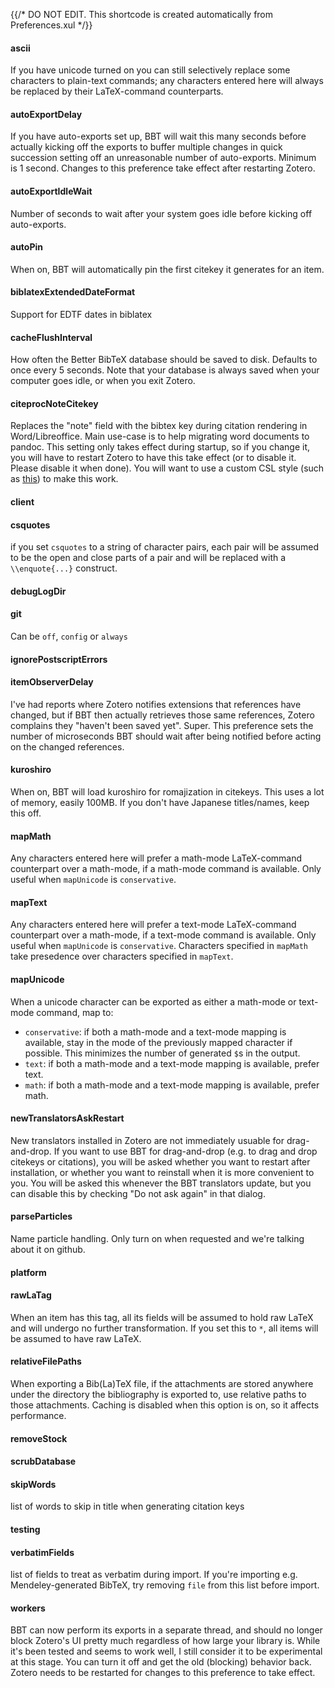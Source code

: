 {{/* DO NOT EDIT. This shortcode is created automatically from Preferences.xul */}}
#### ascii

If you have unicode turned on you can still selectively replace some characters to plain-text commands; any characters entered here will always
be replaced by their LaTeX-command counterparts.

#### autoExportDelay

If you have auto-exports set up, BBT will wait this many seconds before actually kicking off the exports to buffer multiple changes in quick succession
setting off an unreasonable number of auto-exports. Minimum is 1 second. Changes to this preference take effect after restarting Zotero.

#### autoExportIdleWait

Number of seconds to wait after your system goes idle before kicking off auto-exports.

#### autoPin

When on, BBT will automatically pin the first citekey it generates for an item.

#### biblatexExtendedDateFormat

Support for EDTF dates in biblatex

#### cacheFlushInterval

How often the Better BibTeX database should be saved to disk. Defaults to once every 5 seconds. Note that
your database is always saved when your computer goes idle, or when you exit Zotero.

#### citeprocNoteCitekey

Replaces the "note" field with the bibtex key during citation rendering in Word/Libreoffice. Main use-case is to help migrating word documents to pandoc.
This setting only takes effect during startup, so if you change it, you will have to restart Zotero to have this take effect (or to disable it.
Please disable it when done). You will want to use a custom CSL style
(such as [this](https://raw.githubusercontent.com/retorquere/zotero-better-bibtex/master/better-bibtex-citekeys.csl)) to make this work.

#### client

#### csquotes

if you set `csquotes` to a string of character pairs, each pair will be assumed to be the open and close parts of a pair and
will be replaced with a `\\enquote{...}` construct.

#### debugLogDir

#### git

Can be `off`, `config` or `always`

#### ignorePostscriptErrors

#### itemObserverDelay

I've had reports where Zotero notifies extensions that references have changed, but if BBT then actually
retrieves those same references, Zotero complains they "haven't been saved yet". Super. This preference sets
the number of microseconds BBT should wait after being notified before acting on the changed references.

#### kuroshiro

When on, BBT will load kuroshiro for romajization in citekeys. This uses a lot of memory, easily 100MB. If you don't have Japanese titles/names, keep this off.

#### mapMath

Any characters entered here will prefer a math-mode LaTeX-command counterpart over a math-mode,
if a math-mode command is available. Only useful when `mapUnicode` is `conservative`.

#### mapText

Any characters entered here will prefer a text-mode LaTeX-command counterpart over a math-mode, if a text-mode command is available.
Only useful when `mapUnicode` is `conservative`. Characters specified in `mapMath` take presedence over characters specified in `mapText`.

#### mapUnicode

When a unicode character can be exported as either a math-mode or text-mode command, map to:

* `conservative`: if both a math-mode and a text-mode mapping is available, stay in the mode of the previously mapped
   character if possible. This minimizes the number of generated `$`s in the output.
* `text`: if both a math-mode and a text-mode mapping is available, prefer text.
* `math`: if both a math-mode and a text-mode mapping is available, prefer math.

#### newTranslatorsAskRestart

New translators installed in Zotero are not immediately usuable for drag-and-drop. If you want to use BBT for drag-and-drop
(e.g. to drag and drop citekeys or citations), you will be asked whether you want to restart after installation,
or whether you want to reinstall when it is more convenient to you. You will be asked this whenever the BBT translators update,
but you can disable this by checking "Do not ask again" in that dialog.

#### parseParticles

Name particle handling. Only turn on when requested and we're talking about it on github.

#### platform

#### rawLaTag

When an item has this tag, all its fields will be assumed to hold raw LaTeX and will undergo no further transformation.
If you set this to `*`, all items will be assumed to have raw LaTeX.

#### relativeFilePaths

When exporting a Bib(La)TeX file, if the attachments are stored anywhere under the directory the bibliography is exported to, use relative paths
to those attachments. Caching is disabled when this option is on, so it affects performance.

#### removeStock

#### scrubDatabase

#### skipWords

list of words to skip in title when generating citation keys

#### testing

#### verbatimFields

list of fields to treat as verbatim during import. If you're importing e.g. Mendeley-generated BibTeX, try removing `file` from this list before import.

#### workers

BBT can now perform its exports in a separate thread, and should no longer block Zotero's UI pretty much regardless of how large your library is.
While it's been tested and seems to work well, I still consider it to be experimental at this stage. You can turn it off and get the old (blocking) behavior back. Zotero needs
to be restarted for changes to this preference to take effect.


